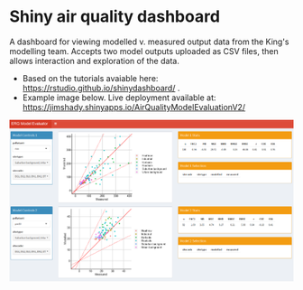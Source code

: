 # Shiny air quality dashboard
A dashboard for viewing modelled v. measured output data from the King's modelling team. Accepts two model outputs uploaded as CSV files, then allows interaction and exploration of the data. 
* Based on the tutorials avaiable here: https://rstudio.github.io/shinydashboard/ . 
* Example image below. Live deployment available at: https://jimshady.shinyapps.io/AirQualityModelEvaluationV2/

![View of dashboard](dashboard.png)
